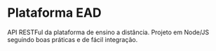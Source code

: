 # Plataforma EAD

API RESTFul da plataforma de ensino a distância. Projeto em Node/JS seguindo boas práticas e de fácil integração.